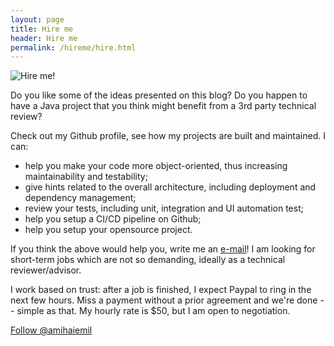```yaml
---
layout: page
title: Hire me
header: Hire me
permalink: /hireme/hire.html
---
```


<img title="Hire me!" class="badge" src="https://amihaiemil.github.io/images/hireme.PNG">

Do you like some of the ideas presented on this blog? Do you happen to have a Java project
that you think might benefit from a 3rd party technical review?

Check out my Github profile, see how my projects are built and maintained. I can:

  * help you make your code more object-oriented, thus increasing maintainability and testability;
  * give hints related to the overall architecture, including deployment and dependency management;
  * review your tests, including unit, integration and UI automation test;
  * help you setup a CI/CD pipeline on Github;
  * help you setup your opensource project.

If you think the above would help you, write me an <a title="Feel free to drop me a line" href="mailto:{{site.email }}">e-mail</a>! I am looking for short-term jobs which are not so demanding, ideally as a technical reviewer/advisor.

I work based on trust: after a job is finished, I expect Paypal to ring in the next few hours. Miss a payment without a prior agreement and we're done -- simple as that. My hourly rate is $50, but I am open to negotiation.

<a class="github-button" href="https://github.com/amihaiemil" data-count-href="/amihaiemil/followers" data-count-api="/users/amihaiemil#followers" data-count-aria-label="# followers on GitHub" aria-label="Follow @amihaiemil on GitHub">Follow @amihaiemil</a>
